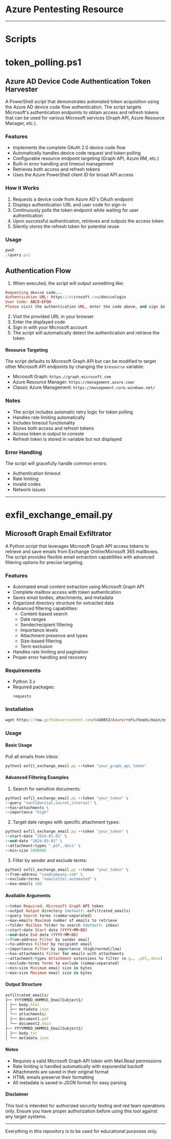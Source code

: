 # Azure Pentesting Resource

---

# Scripts

# token_polling.ps1

## Azure AD Device Code Authentication Token Harvester

A PowerShell script that demonstrates automated token acquisition using the Azure AD device code flow authentication. The script targets Microsoft's authentication endpoints to obtain access and refresh tokens that can be used for various Microsoft services (Graph API, Azure Resource Manager, etc.).

### Features
- Implements the complete OAuth 2.0 device code flow
- Automatically handles device code request and token polling
- Configurable resource endpoint targeting (Graph API, Azure RM, etc.)
- Built-in error handling and timeout management
- Retrieves both access and refresh tokens
- Uses the Azure PowerShell client ID for broad API access

### How it Works
1. Requests a device code from Azure AD's OAuth endpoint
2. Displays authentication URL and user code for sign-in
3. Continuously polls the token endpoint while waiting for user authentication
4. Upon successful authentication, retrieves and outputs the access token
5. Silently stores the refresh token for potential reuse

### Usage

```ruby
pwsh
.\query.ps1
```

## Authentication Flow
1. When executed, the script will output something like:
```ruby
Requesting device code...
Authentication URL: https://microsoft.com/devicelogin
User Code: ABCD-EFGH
Please visit the authentication URL, enter the code above, and sign in.
```
2. Visit the provided URL in your browser
3. Enter the displayed code
4. Sign in with your Microsoft account
5. The script will automatically detect the authentication and retrieve the token

#### Resource Targeting
The script defaults to Microsoft Graph API but can be modified to target other Microsoft API endpoints by changing the `$resource` variable:
- Microsoft Graph: `https://graph.microsoft.com`
- Azure Resource Manager: `https://management.azure.com/`
- Classic Azure Management: `https://management.core.windows.net/`

### Notes
- The script includes automatic retry logic for token polling
- Handles rate limiting automatically
- Includes timeout functionality
- Stores both access and refresh tokens
- Access token is output to console
- Refresh token is stored in variable but not displayed

### Error Handling
The script will gracefully handle common errors:
- Authentication timeout
- Rate limiting
- Invalid codes
- Network issues

---

# exfil_exchange_email.py

## Microsoft Graph Email Exfiltrator

A Python script that leverages Microsoft Graph API access tokens to retrieve and save emails from Exchange Online/Microsoft 365 mailboxes. The script provides flexible email extraction capabilities with advanced filtering options for precise targeting.

### Features
- Automated email content extraction using Microsoft Graph API
- Complete mailbox access with token authentication
- Saves email bodies, attachments, and metadata
- Organized directory structure for extracted data
- Advanced filtering capabilities:
  - Content-based search
  - Date ranges
  - Sender/recipient filtering
  - Importance levels
  - Attachment presence and types
  - Size-based filtering
  - Term exclusion
- Handles rate limiting and pagination
- Proper error handling and recovery

### Requirements
- Python 3.x
- Required packages:
  ```
  requests
  ```

### Installation
```ruby
wget https://raw.githubusercontent.com/0xG00S3/Azure/refs/heads/main/exfil_exchange_email.py
```

### Usage

#### Basic Usage
Pull all emails from inbox:
```ruby
python3 exfil_exchange_email.py --token "your_graph_api_token"
```

#### Advanced Filtering Examples

1. Search for sensitive documents:
```ruby
python3 exfil_exchange_email.py --token "your_token" \
--query "confidential,secret,internal" \
--has-attachments \
--importance "high"
```

2. Target date ranges with specific attachment types:
```ruby
python3 exfil_exchange_email.py --token "your_token" \
--start-date "2024-01-01" \
--end-date "2024-03-01" \
--attachment-types ".pdf,.docx" \
--min-size 1000000
```

3. Filter by sender and exclude terms:
```ruby
python3 exfil_exchange_email.py --token "your_token" \
--from-address "ceo@company.com" \
--exclude-terms "newsletter,automated" \
--max-emails 100
```

#### Available Arguments
```ruby
--token Required. Microsoft Graph API token
--output Output directory (default: exfiltrated_emails)
--query Search terms (comma-separated)
--max-emails Maximum number of emails to retrieve
--folder Mailbox folder to search (default: inbox)
--start-date Start date (YYYY-MM-DD)
--end-date End date (YYYY-MM-DD)
--from-address Filter by sender email
--to-address Filter by recipient email
--importance Filter by importance (high/normal/low)
--has-attachments Filter for emails with attachments
--attachment-types Attachment extensions to filter (e.g., .pdf,.docx)
--exclude-terms Terms to exclude (comma-separated)
--min-size Minimum email size in bytes
--max-size Maximum email size in bytes
```

#### Output Structure
```ruby
exfiltrated_emails/
├── YYYYMMDD_HHMMSS_EmailSubject1/
│ ├── body.html
│ ├── metadata.json
│ └── attachments/
│ ├── document1.pdf
│ └── document2.docx
├── YYYYMMDD_HHMMSS_EmailSubject2/
│ ├── body.txt
│ └── metadata.json
```

#### Notes
- Requires a valid Microsoft Graph API token with Mail.Read permissions
- Rate limiting is handled automatically with exponential backoff
- Attachments are saved in their original format
- HTML emails preserve their formatting
- All metadata is saved in JSON format for easy parsing

#### Disclaimer
This tool is intended for authorized security testing and red team operations only. Ensure you have proper authorization before using this tool against any target systems.


---

Everything in this repository is to be used for educational purposes only.






















